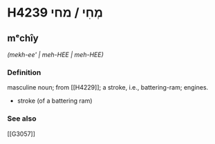 # H4239 מְחִי / מחי

## mᵉchîy

_(mekh-ee' | meh-HEE | meh-HEE)_

### Definition

masculine noun; from [[H4229]]; a stroke, i.e., battering-ram; engines.

- stroke (of a battering ram)
### See also

[[G3057]]

